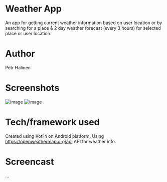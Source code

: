 # Weather App
An app for getting current weather information based on user location or by searching for a place &
2 day weather forecast (every 3 hours) for selected place or user location.
# Author
Petr Halinen
# Screenshots
![image](https://user-images.githubusercontent.com/72746614/169654338-74b046a2-df5d-47e9-b6f7-b90dd79d45f9.png) ![image](https://user-images.githubusercontent.com/72746614/169654379-e2d6c8b2-ea6e-406f-b360-28058336b8ed.png)
# Tech/framework used
Created using Kotlin on Android platform. Using https://openweathermap.org/api API for weather info.
# Screencast
...
